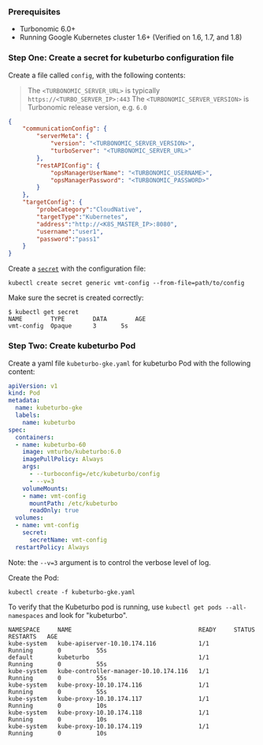 ### Prerequisites
* Turbonomic 6.0+
* Running Google Kubernetes cluster 1.6+ (Verified on 1.6, 1.7, and 1.8)

### <a name="configFile"></a>Step One: Create a secret for kubeturbo configuration file

Create a file called `config`, with the following contents:

> The `<TURBONOMIC_SERVER_URL>` is typically `https://<TURBO_SERVER_IP>:443`
> The `<TURBONOMIC_SERVER_VERSION>` is Turbonomic release version, e.g. `6.0`

```json
{
	"communicationConfig": {
		"serverMeta": {
            "version": "<TURBONOMIC_SERVER_VERSION>",
		    "turboServer": "<TURBONOMIC_SERVER_URL>"
		},
		"restAPIConfig": {
			"opsManagerUserName": "<TURBONOMIC_USERNAME>",
			"opsManagerPassword": "<TURBONOMIC_PASSWORD>"
		}
	},
	"targetConfig": {
		"probeCategory":"CloudNative",
		"targetType":"Kubernetes",
		"address":"http://<K8S_MASTER_IP>:8080",
		"username":"user1",
		"password":"pass1"
	}
}
```

Create a [`secret`](https://kubernetes.io/docs/concepts/configuration/secret/) with the configuration file:
```console
kubectl create secret generic vmt-config --from-file=path/to/config
```
Make sure the secret is created correctly:
```console
$ kubectl get secret
NAME        TYPE        DATA        AGE
vmt-config  Opaque      3       5s 
```


### Step Two: Create kubeturbo Pod

Create a yaml file `kubeturbo-gke.yaml` for kubeturbo Pod with the following content:

```yaml
apiVersion: v1
kind: Pod
metadata:
  name: kubeturbo-gke
  labels:
    name: kubeturbo
spec:
  containers:
  - name: kubeturbo-60
    image: vmturbo/kubeturbo:6.0 
    imagePullPolicy: Always
    args:
      - --turboconfig=/etc/kubeturbo/config
      - --v=3
    volumeMounts:
    - name: vmt-config
      mountPath: /etc/kubeturbo
      readOnly: true
  volumes:
  - name: vmt-config
    secret: 
      secretName: vmt-config  
  restartPolicy: Always
```
Note: the `--v=3` argument is to control the verbose level of log.

Create the Pod:
```console
kubectl create -f kubeturbo-gke.yaml
```

To verify that the Kubeturbo pod is running, use `kubectl get pods --all-namespaces` and look for "kubeturbo".

```console
NAMESPACE     NAME                                    READY     STATUS        RESTARTS   AGE
kube-system   kube-apiserver-10.10.174.116            1/1       Running       0          55s
default       kubeturbo                               1/1       Running       0          55s
kube-system   kube-controller-manager-10.10.174.116   1/1       Running       0          55s
kube-system   kube-proxy-10.10.174.116                1/1       Running       0          55s
kube-system   kube-proxy-10.10.174.117                1/1       Running       0          10s
kube-system   kube-proxy-10.10.174.118                1/1       Running       0          10s
kube-system   kube-proxy-10.10.174.119                1/1       Running       0          10s
```
